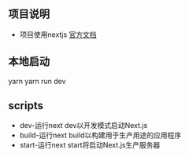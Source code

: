 ## 项目说明
- 项目使用nextjs [官方文档](https://nextjs.org/docs/getting-started)

## 本地启动
yarn
yarn run dev
## scripts
- dev-运行next dev以开发模式启动Next.js
- build-运行next build以构建用于生产用途的应用程序
- start-运行next start将启动Next.js生产服务器